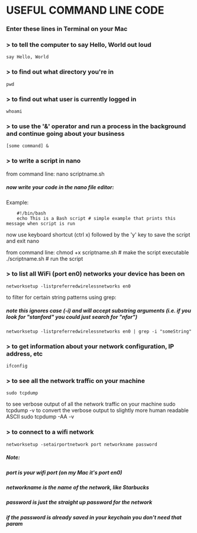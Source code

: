 # USEFUL COMMAND LINE CODE
### Enter these lines in Terminal on your Mac

### > to tell the computer to say Hello, World out loud
    say Hello, World

### > to find out what directory you're in
    pwd

### > to find out what user is currently logged in
    whoami

### > to use the '&' operator and run a process in the background and continue going about your business
    [some command] &

### > to write a script in nano
from command line:
    nano scriptname.sh

##### now write your code in the nano file editor:
        
Example: 
        
	    #!/bin/bash
	    echo This is a Bash script # simple example that prints this message when script is run
            
        
now use keyboard shortcut (ctrl x) followed by the 'y' key to save the script and exit nano    

from command line:
    chmod +x scriptname.sh # make the script executable
    ./scriptname.sh # run the script

### > to list all WiFi (port en0) networks your device has been on
    networksetup -listpreferredwirelessnetworks en0 
to filter for certain string patterns using grep: 
##### note this ignores case (-i) and will accept substring arguments (i.e. if you look for "stanford" you could just search for "nfor")
  
    networksetup -listpreferredwirelessnetworks en0 | grep -i "someString" 

### > to get information about your network configuration, IP address, etc
    ifconfig

### > to see all the network traffic on your machine
    sudo tcpdump
to see verbose output of all the network traffic on your machine
    sudo tcpdump -v
to convert the verbose output to slightly more human readable ASCII
    sudo tcpdump -AA -v

### > to connect to a wifi network 
    networksetup -setairportnetwork port networkname password
##### Note:
##### port is your wifi port (on my Mac it's port en0)
##### networkname is the name of the network, like Starbucks
##### password is just the straight up password for the network
##### if the password is already saved in your keychain you don't need that param

